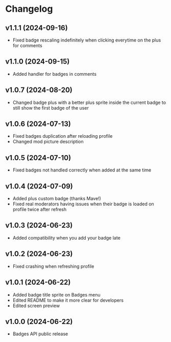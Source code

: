 # Changelog
## <cj>v1.1.1</c> <cb>(2024-09-16)</c>
* <cy>Fixed</c> badge rescaling indefinitely when clicking everytime on the plus for comments

## <cj>v1.1.0</c> <cb>(2024-09-15)</c>
* <cg>Added</c> handler for badges in comments

## <cj>v1.0.7</c> <cb>(2024-08-20)</c>
* <cy>Changed</c> badge plus with a better plus sprite inside the current badge to still show the first badge of the user

## <cj>v1.0.6</c> <cb>(2024-07-13)</c>
* <cy>Fixed</c> badges duplication after reloading profile
* <cy>Changed</c> mod picture description

## <cj>v1.0.5</c> <cb>(2024-07-10)</c>
* <cy>Fixed</c> badges not handled correctly when added at the same time

## <cj>v1.0.4</c> <cb>(2024-07-09)</c>
* <cg>Added</c> plus custom badge (thanks Mave!)
* <cy>Fixed</c> real moderators having issues when their badge is loaded on profile twice after refresh

## <cj>v1.0.3</c> <cb>(2024-06-23)</c>
* <cg>Added</c> compatibility when you add your badge late

## <cj>v1.0.2</c> <cb>(2024-06-23)</c>
* <cy>Fixed</c> crashing when refreshing profile

## <cj>v1.0.1</c> <cb>(2024-06-22)</c>
* <cg>Added</c> badge title sprite on Badges menu
* <cy>Edited</c> README to make it more clear for developers
* <cy>Edited</c> screen preview

## <cj>v1.0.0</c> <cb>(2024-06-22)</c>
* <cp>Badges API public release</c>